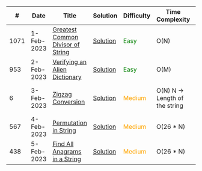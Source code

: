 |#|Date|Title|Solution|Difficulty|Time Complexity|Space Complexity
|--|--|--|--|--|--|--|
|1071|1-Feb-2023|[Greatest Common Divisor of String](https://leetcode.com/problems/greatest-common-divisor-of-strings/description/)|[Solution](https://github.com/IamSagarDB/LeetCode-DailyChallenge-Feb2023/blob/master/src/P_1071_Greatest_Common_Divisor_of_Strings.java)|<div style="color:green;">Easy</div>|O(N)|O(N)
|953|2-Feb-2023|[Verifying an Alien Dictionary](https://leetcode.com/problems/verifying-an-alien-dictionary/)|[Solution](https://github.com/IamSagarDB/LeetCode-DailyChallenge-Feb2023/blob/master/src/P_953_Verifying_an_Alien_Dictionary.java)|<div style="color:green;">Easy</div>|O(M)|O(1)
|6|3-Feb-2023|[Zigzag Conversion](https://leetcode.com/problems/zigzag-conversion/description/)|[Solution](https://github.com/IamSagarDB/LeetCode-DailyChallenge-Feb2023/blob/master/src/P_6_Zigzag_Conversion.java)|<div style="color:orange;">Medium</div>|O(N) N -> Length of the string|O(M) M -> length of the row count
|567|4-Feb-2023|[Permutation in String](https://leetcode.com/problems/permutation-in-string/description/)|[Solution](https://github.com/IamSagarDB/LeetCode-DailyChallenge-Feb2023/blob/master/src/P_567_Permutation_in_String.java)|<div style="color:orange;">Medium</div>|O(26 * N)|O(26) -> O(1) 
|438|5-Feb-2023|[Find All Anagrams in a String](https://leetcode.com/problems/find-all-anagrams-in-a-string/description/)|[Solution](https://github.com/IamSagarDB/LeetCode-DailyChallenge-Feb2023/blob/master/src/P_438_Find_All_Anagrams_in_a_String.java)|<div style="color:orange;">Medium</div>|O(26 * N)|O(26) -> O(1) 

